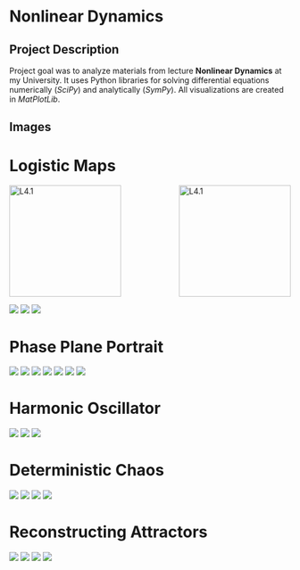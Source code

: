 # Nonlinear Dynamics

## Project Description

Project goal was to analyze materials from lecture **Nonlinear Dynamics** at my University. It uses Python libraries for solving differential equations numerically (*SciPy*) and analytically (*SymPy*). All visualizations are created in *MatPlotLib*.

## Images

# Logistic Maps

<div style="display: flex; justify-content: space-between;">
    <img src="./images/L4-LogisticMap05.png" alt="L4.1" width="200">
    <img src="./images/L4-LogisticMap06.png" alt="L4.1" width="200">
</div>

![](./images/L4-LogisticMap05.png)
![](./images/L4-LogisticMap06.png)
![](./images/L4-LogisticMap13.png)

# Phase Plane Portrait

![](./images/L1-PhasePortrait1.png)
![](./images/L1-PhasePortrait2.png)
![](./images/L1-PhasePortrait3.png)
![](./images/W2-PhasePlanePortrait02.png)
![](./images/W2-PhasePlanePortrait03.png)
![](./images/W2-PhasePlanePortrait07.png)
![](./images/W3-StationaryPoints1.png)

# Harmonic Oscillator

![](./images/L2-HarmonicOscillator2.png)
![](./images/L2-HarmonicOscillator6.png)
![](./images/L2-HarmonicOscillator7.png)

# Deterministic Chaos

![](./images/W4-PeriodDoubling3.png)
![](./images/W4-PeriodDoubling5.png)
![](./images/L3-DeterministicChaos04.png)
![](./images/L3-DeterministicChaos07.png)

# Reconstructing Attractors

![](./images/L5-ReconstructingAttractor06.png)
![](./images/L5-ReconstructingAttractor07.png)
![](./images/L5-ReconstructingAttractor09.png)
![](./images/L5-ReconstructingAttractor10.png)

